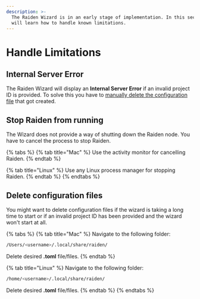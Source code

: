 ```yaml
---
description: >-
  The Raiden Wizard is in an early stage of implementation. In this section, you
  will learn how to handle known limitations.
---
```


# Handle Limitations

## Internal Server Error

The Raiden Wizard will display an **Internal Server Error** if an invalid project ID is provided. To solve this you have to [manually delete the configuration file](known-issues.md#delete-configuration-files-1) that got created.

## Stop Raiden from running

The Wizard does not provide a way of shutting down the Raiden node. You have to cancel the process to stop Raiden.

{% tabs %}
{% tab title="Mac" %}
Use the activity monitor for cancelling Raiden.
{% endtab %}

{% tab title="Linux" %}
Use any Linux process manager for stopping Raiden.
{% endtab %}
{% endtabs %}

## Delete configuration files

You might want to delete configuration files if the wizard is taking a long time to start or if an invalid project ID has been provided and the wizard won't start at all.

{% tabs %}
{% tab title="Mac" %}
Navigate to the following folder:

```bash
/Users/<username>/.local/share/raiden/
```

Delete desired **.toml** file/files.
{% endtab %}

{% tab title="Linux" %}
Navigate to the following folder:

```bash
/home/<username>/.local/share/raiden/
```

Delete desired **.toml** file/files.
{% endtab %}
{% endtabs %}

